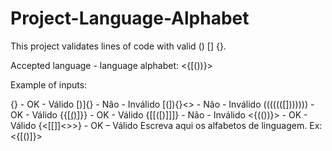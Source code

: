 # Project-Language-Alphabet
This project validates lines of code with valid () [] {}.

Accepted language - language alphabet: <{[())}>

Example of inputs:

[](){} - OK - Válido
[)]{} - Não - Inválido
[(]){}<> - Não - Inválido
(((((([])))))) - OK - Válido
{{[[()]()]}} - OK - Válido
{[[([)]]]} - Não - Inválido
<{(())}> - OK - Válido
{<[]()[[]]<>>} - OK – Válido
Escreva aqui os alfabetos de linguagem. Ex: <{[()]}>
